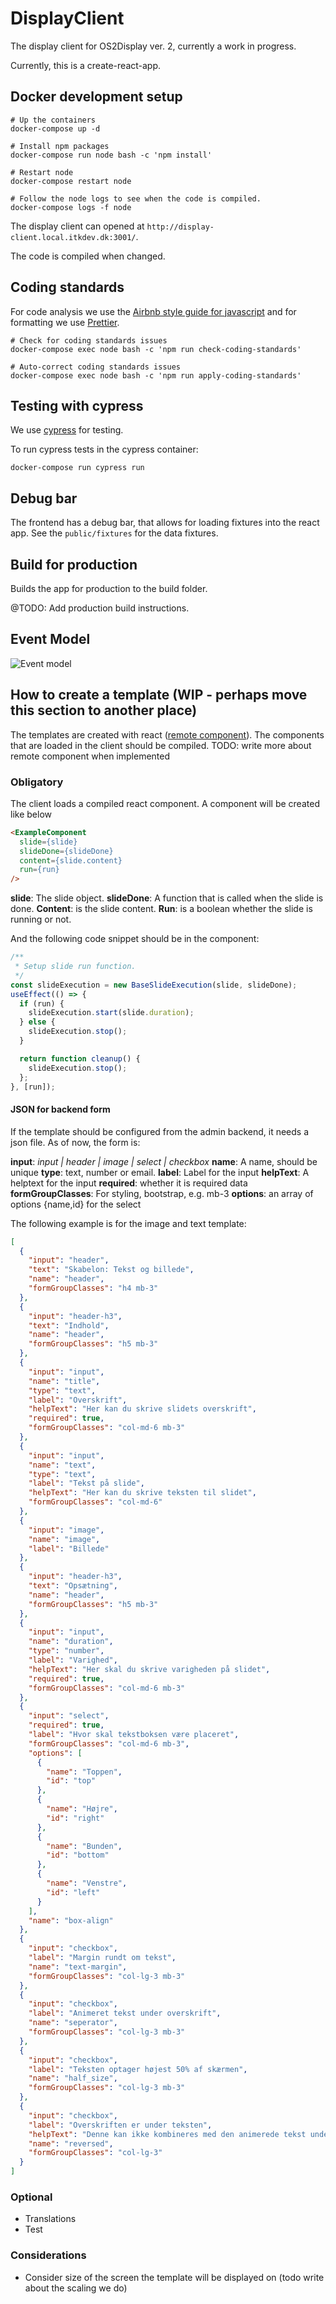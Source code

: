 # DisplayClient

The display client for OS2Display ver. 2, currently a work in progress.

Currently, this is a create-react-app.

## Docker development setup

```
# Up the containers
docker-compose up -d

# Install npm packages
docker-compose run node bash -c 'npm install'

# Restart node
docker-compose restart node

# Follow the node logs to see when the code is compiled.
docker-compose logs -f node
```

The display client can opened at `http://display-client.local.itkdev.dk:3001/`.

The code is compiled when changed.

## Coding standards

For code analysis we use the [Airbnb style guide for javascript](https://github.com/airbnb/javascript) and for formatting we use [Prettier](https://github.com/prettier/prettier).

```
# Check for coding standards issues
docker-compose exec node bash -c 'npm run check-coding-standards'

# Auto-correct coding standards issues
docker-compose exec node bash -c 'npm run apply-coding-standards'
```

## Testing with cypress

We use [cypress](https://www.cypress.io/) for testing.

To run cypress tests in the cypress container:

```
docker-compose run cypress run
```

## Debug bar

The frontend has a debug bar, that allows for loading fixtures into the react app.
See the `public/fixtures` for the data fixtures.

## Build for production

Builds the app for production to the build folder.

@TODO: Add production build instructions.

## Event Model

![Event model](docs/EventModel.png)

## How to create a template (WIP - perhaps move this section to another place)

The templates are created with react ([remote component](https://github.com/Paciolan/remote-component)). The components that are loaded in the client should be compiled.
TODO: write more about remote component when implemented

### Obligatory

The client loads a compiled react component.
A component will be created like below

```html
<ExampleComponent
  slide={slide}
  slideDone={slideDone}
  content={slide.content}
  run={run}
/>
```

**slide**: The slide object.
**slideDone**: A function that is called when the slide is done.
**Content**: is the slide content.
**Run**: is a boolean whether the slide is running or not.

And the following code snippet should be in the component:

```javascript
/**
 * Setup slide run function.
 */
const slideExecution = new BaseSlideExecution(slide, slideDone);
useEffect(() => {
  if (run) {
    slideExecution.start(slide.duration);
  } else {
    slideExecution.stop();
  }

  return function cleanup() {
    slideExecution.stop();
  };
}, [run]);
```

#### JSON for backend form

If the template should be configured from the admin backend, it needs a json file. As of now, the form is:

**input**: _input | header | image | select | checkbox_
**name**: A name, should be unique
**type**: text, number or email.
**label**: Label for the input
**helpText**: A helptext for the input
**required**: whether it is required data
**formGroupClasses**: For styling, bootstrap, e.g. mb-3
**options**: an array of options {name,id} for the select

The following example is for the image and text template:

```json
[
  {
    "input": "header",
    "text": "Skabelon: Tekst og billede",
    "name": "header",
    "formGroupClasses": "h4 mb-3"
  },
  {
    "input": "header-h3",
    "text": "Indhold",
    "name": "header",
    "formGroupClasses": "h5 mb-3"
  },
  {
    "input": "input",
    "name": "title",
    "type": "text",
    "label": "Overskrift",
    "helpText": "Her kan du skrive slidets overskrift",
    "required": true,
    "formGroupClasses": "col-md-6 mb-3"
  },
  {
    "input": "input",
    "name": "text",
    "type": "text",
    "label": "Tekst på slide",
    "helpText": "Her kan du skrive teksten til slidet",
    "formGroupClasses": "col-md-6"
  },
  {
    "input": "image",
    "name": "image",
    "label": "Billede"
  },
  {
    "input": "header-h3",
    "text": "Opsætning",
    "name": "header",
    "formGroupClasses": "h5 mb-3"
  },
  {
    "input": "input",
    "name": "duration",
    "type": "number",
    "label": "Varighed",
    "helpText": "Her skal du skrive varigheden på slidet",
    "required": true,
    "formGroupClasses": "col-md-6 mb-3"
  },
  {
    "input": "select",
    "required": true,
    "label": "Hvor skal tekstboksen være placeret",
    "formGroupClasses": "col-md-6 mb-3",
    "options": [
      {
        "name": "Toppen",
        "id": "top"
      },
      {
        "name": "Højre",
        "id": "right"
      },
      {
        "name": "Bunden",
        "id": "bottom"
      },
      {
        "name": "Venstre",
        "id": "left"
      }
    ],
    "name": "box-align"
  },
  {
    "input": "checkbox",
    "label": "Margin rundt om tekst",
    "name": "text-margin",
    "formGroupClasses": "col-lg-3 mb-3"
  },
  {
    "input": "checkbox",
    "label": "Animeret tekst under overskrift",
    "name": "seperator",
    "formGroupClasses": "col-lg-3 mb-3"
  },
  {
    "input": "checkbox",
    "label": "Teksten optager højest 50% af skærmen",
    "name": "half_size",
    "formGroupClasses": "col-lg-3 mb-3"
  },
  {
    "input": "checkbox",
    "label": "Overskriften er under teksten",
    "helpText": "Denne kan ikke kombineres med den animerede tekst under overskriften",
    "name": "reversed",
    "formGroupClasses": "col-lg-3"
  }
]
```

### Optional

- Translations
- Test

### Considerations

- Consider size of the screen the template will be displayed on (todo write about the scaling we do)
